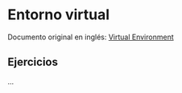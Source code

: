# Entorno virtual

Documento original en inglés: [Virtual Environment](https://github.com/Asabeneh/30-Days-Of-Python/blob/master/23_Day_Virtual_environment/23_virtual_environment.md)

## Ejercicios

...